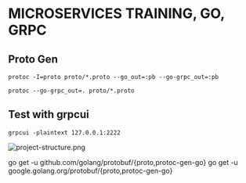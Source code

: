 # MICROSERVICES TRAINING, GO, GRPC

## Proto Gen

```shell
protoc -I=proto proto/*.proto --go_out=:pb --go-grpc_out=:pb

protoc --go-grpc_out=. proto/*.proto
```

## Test with grpcui

```
grpcui -plaintext 127.0.0.1:2222
```

![project-structure.png](./project-structure.png)

go get -u github.com/golang/protobuf/{proto,protoc-gen-go}
go get -u google.golang.org/protobuf/{proto,protoc-gen-go}